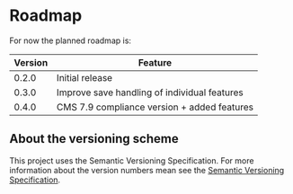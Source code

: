 <!--
  Copyright 2013 Hippo B.V. (http://www.onehippo.com)

  Licensed under the Apache License, Version 2.0 (the "License");
  you may not use this file except in compliance with the License.
  You may obtain a copy of the License at

   http://www.apache.org/licenses/LICENSE-2.0

  Unless required by applicable law or agreed to in writing, software
  distributed under the License is distributed on an "AS IS" BASIS,
  WITHOUT WARRANTIES OR CONDITIONS OF ANY KIND, either express or implied.
  See the License for the specific language governing permissions and
  limitations under the License.
  -->

# Roadmap

For now the planned roadmap is:

<table>
  <thead>
      <tr>
        <th>Version</th><th>Feature</th>
      </tr>
  </thead>
  <tbody>
    <tr>
      <td>0.2.0</td><td>Initial release</td>
    </tr>
    <tr>
      <td>0.3.0</td><td>Improve save handling of individual features</td>
    </tr>
    <tr>
      <td>0.4.0</td><td>CMS 7.9 compliance version + added features</td>
    </tr>
  </tbody>
</table>

## About the versioning scheme

This project uses the Semantic Versioning Specification. For more information about the version numbers mean see the [Semantic Versioning Specification](http://semver.org/).
